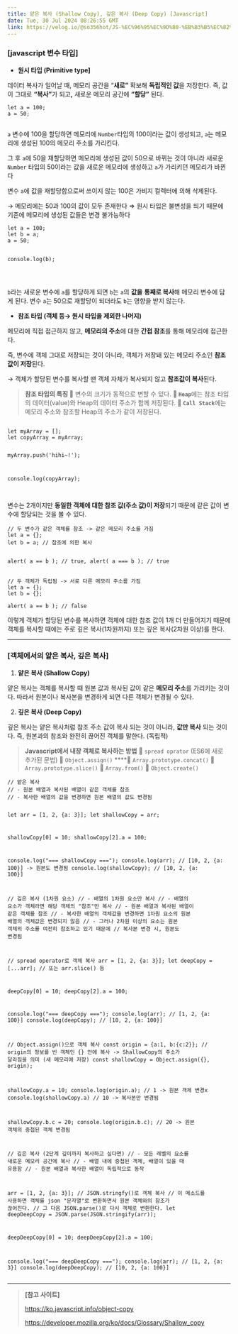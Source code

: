 ```yaml
---
title: 얕은 복사 (Shallow Copy), 깊은 복사 (Deep Copy) [Javascript]
date: Tue, 30 Jul 2024 08:26:55 GMT
link: https://velog.io/@so356hot/JS-%EC%96%95%EC%9D%80-%EB%B3%B5%EC%82%AC-Shallow-Copy-%EA%B9%8A%EC%9D%80-%EB%B3%B5%EC%82%AC-Deep-Copy
---
```


<h3 id="javascript-변수-타입"><strong>[javascript 변수 타입]</strong></h3>
<ul>
<li><strong>원시 타입 (Primitive type]</strong></li>
</ul>
<p>데이터 복사가 일어날 때, 메모리 공간을 “<strong>새로”</strong> 확보해 <strong>독립적인 값</strong>을 저장한다.
즉, 값이 그대로 <strong>“복사”</strong>가 되고<strong>,</strong>  새로운 메모리 공간에 <strong>“할당”</strong> 된다.</p>
<pre><code class="language-jsx">let a = 100;
a = 50;</code></pre>
<p><img alt="" src="https://velog.velcdn.com/images/so356hot/post/adcae96b-0a8a-4221-a993-553a7cad4d39/image.png" /></p>
<p><code>a</code> 변수에 100을 할당하면 메모리에 <code>Number</code>타입의 100이라는 값이 생성되고, <code>a</code>는 메모리에 생성된 100의 메모리 주소를 가리킨다. </p>
<p>그 후 <code>a</code>에 50을 재할당하면 메모리에 생성된 값이 50으로 바뀌는 것이 아니라 새로운 <code>Number</code> 타입의 50이라는 값을 새로운 메모리에 생성하고 <code>a</code>가 가리키던 메모리가 바뀐다</p>
<p>변수 <code>a</code>에 값을 재할당함으로써 쓰이지 않는 100은 가비지 컬렉터에 의해 삭제된다.</p>
<p>→ 메모리에는 50과 100의 값이 모두 존재한다
⇒ 원시 타입은 불변성을 띄기 때문에 기존에 메모리에 생성된 값들은 변경 불가능하다</p>
<pre><code class="language-jsx">let a = 100;
let b = a;
a = 50;

console.log(b);</code></pre>
<p><img alt="" src="https://velog.velcdn.com/images/so356hot/post/e9f569d2-3a33-466b-80b1-cd19962fb2d4/image.png" /></p>
<p><img alt="" src="https://velog.velcdn.com/images/so356hot/post/ba005931-d4a7-46e9-bbf6-51ab9facda5f/image.png" /></p>
<p><code>b</code>라는 새로운 변수에 <code>a</code>를 할당하게 되면 <code>b</code>는 <code>a</code>의 <strong>값을</strong> <strong>통째로 복사</strong>해 메모리 변수에 담게 된다. 
변수 <code>a</code>는 50으로 재할당이 되더라도 <code>b</code>는 영향을 받지 않는다.</p>
<ul>
<li><strong>참조 타입 (객체 등→ 원시 타입을 제외한 나머지)</strong></li>
</ul>
<p>메모리에 직접 접근하지 않고, <strong>메모리의 주소</strong>에 대한 <strong>간접 참조</strong>를 통해 메모리에 접근한다.</p>
<p>즉, 변수에 객체 그대로 저장되는 것이 아니라, 객체가 저장돼 있는 메모리 주소인 <strong>참조 값이 저장</strong>된다. </p>
<p>→ 객체가 할당된 변수를 복사할 땐 객체 자체가 복사되지 않고 <strong>참조값이 복사</strong>된다.</p>
<blockquote>
<p><strong>참조 타입의 특징
💨</strong> 변수의 크기가 동적으로 변할 수 있다.
<strong>💨 <code>Heap</code></strong>에는 참조 타입의 데이터(value)와 Heap의 데이터 주소가 함께 저장된다.
<strong>💨 <code>Call Stack</code></strong>에는 메모리 주소와 참조할 Heap의 주소가 같이 저장된다.</p>
</blockquote>
<p><img alt="" src="https://velog.velcdn.com/images/so356hot/post/76e635a9-ecf6-410e-a3b4-3bd160e3f503/image.png" /></p>
<pre><code class="language-jsx">let myArray = [];
let copyArray = myArray;

myArray.push('hihi~!');

console.log(copyArray);</code></pre>
<p><img alt="" src="https://velog.velcdn.com/images/so356hot/post/c02c170c-3545-4593-af73-c113b710d341/image.png" /></p>
<p>변수는 2개이지만 <strong>동일한 객체에 대한 참조 값(주소 값)이 저장</strong>되기 때문에 같은 값이 변수에 할당되는 것을 볼 수 있다.</p>
<pre><code class="language-jsx">// 두 변수가 같은 객체를 참조 -&gt; 같은 메모리 주소를 가짐
let a = {};
let b = a; // 참조에 의한 복사

alert( a == b ); // true,
alert( a === b ); // true</code></pre>
<pre><code class="language-jsx">// 두 객체가 독립됨 -&gt; 서로 다른 메모리 주소를 가짐
let a = {};
let b = {};

alert( a == b ); // false</code></pre>
<p>이렇게 객체가 할당된 변수를 복사하면 객체에 대한 참조 값이 1개 더 만들어지기 때문에 
객체를 복사할 때에는 주로 깊은 복사(1차원까지) 또는 깊은 복사(2차원 이상)를 한다.</p>
<hr />
<h3 id="객체에서의-얕은-복사-깊은-복사"><strong>[객체에서의 얕은 복사, 깊은 복사]</strong></h3>
<ol>
<li><strong>얕은 복사 (Shallow Copy)</strong></li>
</ol>
<p>얕은 복사는 객체를 복사할 때 원본 값과 복사된 값이 같은 <strong>메모리 주소</strong>를 가리키는 것이다. 
따라서 원본이나 복사본을 변경하게 되면 다른 객체가 변경될 수 있다. </p>
<ol start="2">
<li><strong>깊은 복사 (Deep Copy)</strong></li>
</ol>
<p>깊은 복사는 얕은 복사처럼 참조 주소 값이 복사 되는 것이 아니라, <strong>값만 복사</strong> 되는 것이다.
즉, 원본과의 참조와 완전히 끊어진 객체를 말한다. (독립적)</p>
<blockquote>
<p><strong>Javascript에서 내장 객체로 복사하는 방법</strong>
💨 <code>spread oprator</code> (ES6에 새로 추가된 문법)
💨 <code>Object.assign()</code>
****💨 <code>Array.prototype.concat()</code>
💨 <code>Array.prototype.slice()</code>
💨 <code>Array.from()</code>
💨 <code>Object.create()</code></p>
</blockquote>
<pre><code class="language-jsx">// 얕은 복사
// - 원본 배열과 복사된 배열이 같은 객체를 참조
// - 복사한 배열의 값을 변경하면 원본 배열의 값도 변경됨

let arr = [1, 2, {a: 3}];
let shallowCopy = arr; 

shallowCopy[0] = 10;
shallowCopy[2].a = 100;

console.log(&quot;=== shallowCopy ===&quot;);
console.log(arr); // [10, 2, {a: 100}] -&gt; 원본도 변경됨
console.log(shallowCopy);   // [10, 2, {a: 100}]

// 깊은 복사 (1차원 요소)
// - 배열의 1차원 요소만 복사
// - 배열의 요소가 객체라면 해당 객체의 &quot;참조&quot;만 복사
// - 원본 배열과 복사된 배열이 같은 객체를 참조
// - 복사한 배열의 객체값을 변경하면 1차원 요소의 원본 배열의 객체값은 변경되지 않음
// - 그러나 2차원 이상의 요소는 원본 객체의 주소를 여전히 참조하고 있기 때문에 
// 복사본 변경 시, 원본도 변경됨

// spread operator로 객체 복사
arr = [1, 2, {a: 3}];
let deepCopy = [...arr];  // 또는 arr.slice() 등 

deepCopy[0] = 10;
deepCopy[2].a = 100;

console.log(&quot;=== deepCopy ===&quot;);
console.log(arr); // [1, 2, {a: 100}]
console.log(deepCopy);   // [10, 2, {a: 100}]

// Object.assign()으로 객체 복사
const origin = {a:1, b:{c:2}};
// origin의 정보를 빈 객체인 {} 안에 복사 -&gt; ShallowCopy의 주소가 달라짐을 의미 (새 메모리에 저장)
const shallowCopy = Object.assign({}, origin); 

shallowCopy.a = 10;
console.log(origin.a);  // 1 -&gt; 원본 객체 변경x
console.log(shallowCopy.a) // 10 -&gt; 복사본만 변경됨

shallowCopy.b.c = 20;
console.log(origin.b.c); // 20 -&gt; 원본 객체의 중첩된 객체 변경됨

// 깊은 복사 (2단계 깊이까지 복사하고 싶다면)
// - 모든 레벨의 요소를 새로운 메모리 공간에 복사
// - 배열 내에 중첩된 객체, 배열이 있을 때 유용함
// - 원본 배열과 복사한 배열이 독립적으로 동작

arr = [1, 2, {a: 3}];
// JSON.stringfy()로 객체 복사
// 이 메소드를 사용하면 객체를 json &quot;문자열&quot;로 변환하면서 원본 객체와의 참조가 끊어진다.
// 그 다음 JSON.parse()로 다시 객체로 변환한다.
let deepDeepCopy = JSON.parse(JSON.stringify(arr));

deepDeepCopy[0] = 10;
deepDeepCopy[2].a = 100;

console.log(&quot;=== deepDeepCopy ===&quot;);
console.log(arr); // [1, 2, {a: 3}]
console.log(deepDeepCopy);   // [10, 2, {a: 100}]</code></pre>
<hr />
<blockquote>
<p><strong>[참고 사이트]</strong></p>
<p><a href="https://ko.javascript.info/object-copy">https://ko.javascript.info/object-copy</a></p>
<p><a href="https://developer.mozilla.org/ko/docs/Glossary/Shallow_copy">https://developer.mozilla.org/ko/docs/Glossary/Shallow_copy</a></p>
</blockquote>
